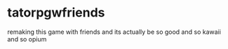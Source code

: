 # tatorpgwfriends
remaking this game with friends and its actually be so good and so kawaii and so opium

